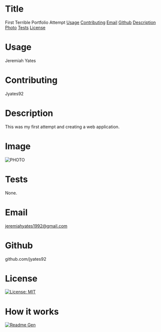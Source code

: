 
# Title

First Terrible Portfolio Attempt
[Usage](#usage)
[Contributing](#name)
[Email](#email)
[Github](#github)
[Description](#description)
[Photo](#photo)
[Tests](#tests)
[License](#license)

# Usage

Jeremiah Yates

# Contributing

Jyates92

# Description

This was my first attempt and creating a web application.  

  # Image

  ![PHOTO]()

  # Tests

  None.

  # Email

  jeremiahyates1992@gmail.com

  # Github

  github.com/jyates92

  # License

  [![License: MIT](https://img.shields.io/badge/License-MIT-yellow.svg)](https://opensource.org/licenses/MIT)

  # How it works

  [![Readme Gen]()]( "")
